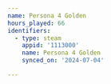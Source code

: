 ```yaml
---
name: Persona 4 Golden
hours_played: 66
identifiers:
  - type: steam
    appid: '1113000'
    name: Persona 4 Golden
    synced_on: '2024-07-04'

---
```

